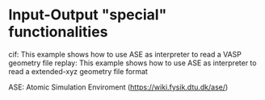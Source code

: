 Input-Output "special" functionalities
=================================================



cif: This example shows how to use ASE as interpreter to read a VASP geometry file
replay: This example shows how to use ASE as interpreter to read a extended-xyz geometry file format


ASE: Atomic Simulation Enviroment (https://wiki.fysik.dtu.dk/ase/)

